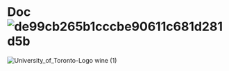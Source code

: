 # Doc![de99cb265b1cccbe90611c681d281d5b](https://user-images.githubusercontent.com/98317955/151925540-f296b9c7-b78a-42dd-a2b7-858e1c2b0ada.jpg)
![University_of_Toronto-Logo wine (1)](https://user-images.githubusercontent.com/98317955/152112099-775ce287-54eb-46ee-a51d-42e72c70253b.png)
